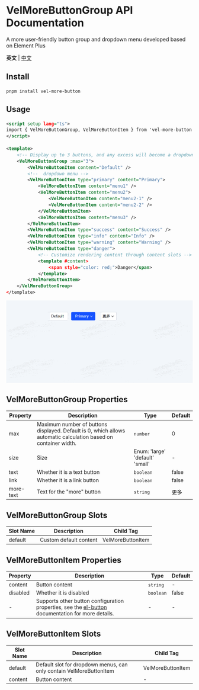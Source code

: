 # VelMoreButtonGroup API Documentation

A more user-friendly button group and dropdown menu developed based on Element Plus

**英文** | [中文](https://github.com/Planck-Ho/vel-more-button/blob/main/README.zh-CN.md)

## Install

```base
pnpm install vel-more-button
```

## Usage
```xml
<script setup lang="ts">
import { VelMoreButtonGroup, VelMoreButtonItem } from 'vel-more-button'
</script>

<template>
    <!-- Display up to 3 buttons, and any excess will become a dropdown menu -->
    <VelMoreButtonGroup :max="3">
        <VelMoreButtonItem content="Default" />
        <!--  dropdown menu -->
        <VelMoreButtonItem type="primary" content="Primary">
            <VelMoreButtonItem content="menu1" />
            <VelMoreButtonItem content="menu2">
                <VelMoreButtonItem content="menu2-1" />
                <VelMoreButtonItem content="menu2-2" />
            </VelMoreButtonItem>
            <VelMoreButtonItem content="menu3" />
        </VelMoreButtonItem>
        <VelMoreButtonItem type="success" content="Success" />
        <VelMoreButtonItem type="info" content="Info" />
        <VelMoreButtonItem type="warning" content="Warning" />
        <VelMoreButtonItem type="danger">
            <!-- Customize rendering content through content slots -->
            <template #content>
                <span style="color: red;">Danger</span>
            </template>
        </VelMoreButtonItem>
    </VelMoreButtonGroup>
</template>
```
![demo](./src/assets/more-button.gif)

## VelMoreButtonGroup Properties

| Property | Description | Type | Default |
| - | - | - | - |
| max | Maximum number of buttons displayed. Default is 0, which allows automatic calculation based on container width. | <code>number</code> | 0
| size | Size | Enum: 'large' 'default' 'small' | -
| text | Whether it is a text button | <code>boolean</code> | false
| link | Whether it is a link button | <code>boolean</code> | false
| more-text | Text for the "more" button | <code>string</code> | 更多

## VelMoreButtonGroup Slots
| Slot Name | Description | Child Tag |
| - | - | - |
| default | Custom default content | VelMoreButtonItem

## VelMoreButtonItem Properties

| Property | Description | Type | Default |
| - | - | - | - |
| content | Button content | <code>string</code> | -
| disabled | Whether it is disabled | <code>boolean</code> | false
| - | Supports other button configuration properties, see the <a href="https://element-plus.org/en-US/component/button.html#button-attributes" target="_blank">el-button</a> documentation for more details. | - | -

## VelMoreButtonItem Slots
| Slot Name | Description | Child Tag |
| - | - | - |
| default | Default slot for dropdown menus, can only contain VelMoreButtonItem | VelMoreButtonItem
| content | Button content | -